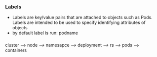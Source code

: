 ### Labels

- Labels are key/value pairs that are attached to objects such as Pods. Labels are intended to be used to specify identifying attributes of objects
- by default label is run: podname

###
cluster --> node --> namesapce --> deployment --> rs --> pods --> containers
